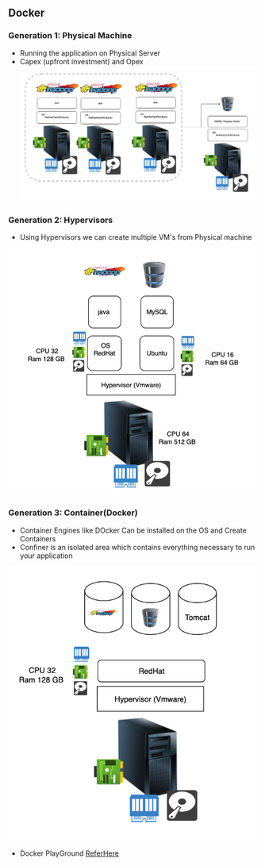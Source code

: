 Docker
------

### Generation 1: Physical Machine 

* Running the application on Physical Server 
* Capex (upfront investment) and Opex 
![Preview](../Images/docker01.png)

### Generation 2: Hypervisors 

* Using Hypervisors we can create multiple VM's from Physical machine 

![Preview](../Images/docker02.png)

### Generation 3: Container(Docker)

* Container Engines like DOcker Can be installed on the OS and Create Containers 
* Confiner is an isolated area which contains everything necessary to run your application 

![Preview](../Images/docker03.png)

* Docker PlayGround [ReferHere](https://labs.play-with-docker.com/)